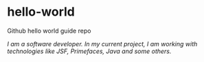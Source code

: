 # hello-world
Github hello world guide repo

*I am a software developer. In my current project, I am working with technologies like JSF, Primefaces, Java and some others.*

